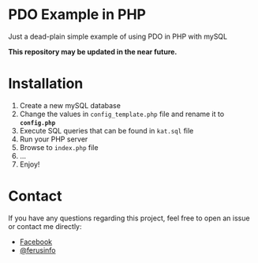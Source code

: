 # PDO Example in PHP
Just a dead-plain simple example of using PDO in PHP with mySQL

**This repository may be updated in the near future.**

# Installation
1. Create a new mySQL database
2. Change the values in `config_template.php` file and rename it to **`config.php`**
3. Execute SQL queries that can be found in `kat.sql` file
4. Run your PHP server
5. Browse to `index.php` file
6. ...
7. Enjoy!

# Contact
If you have any questions regarding this project, feel free to open an issue or contact me directly:

- [Facebook](http://facebook.com/ferusinfo)
- [@ferusinfo](http://twitter.com/ferusinfo)
